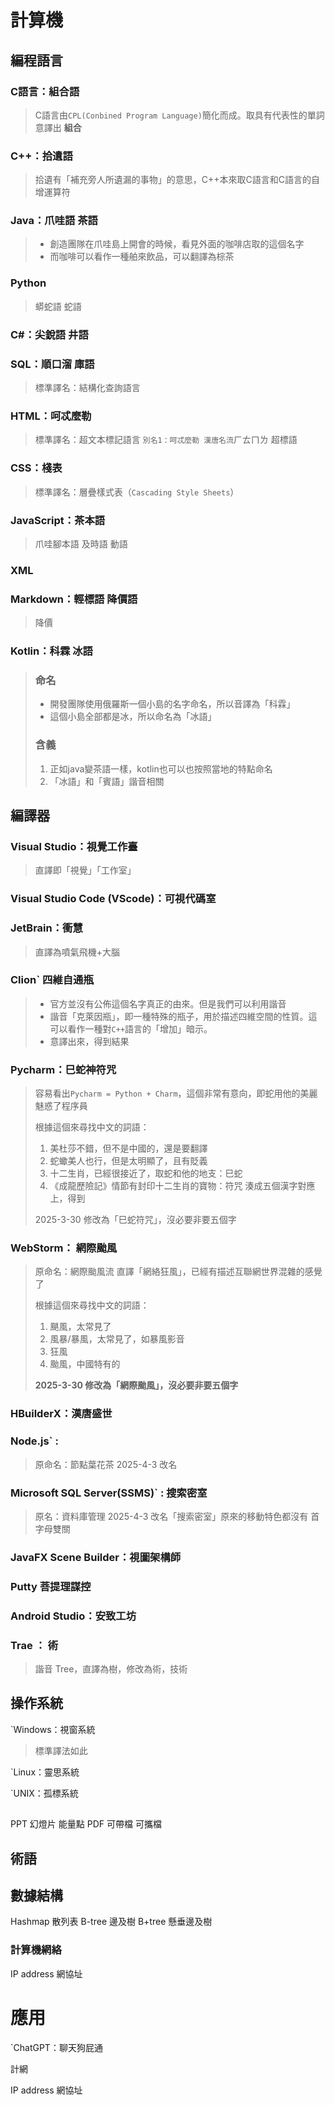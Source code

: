 # 計算機

## 編程語言

### C語言：組合語
> C語言由`CPL(Conbined Program Language)`簡化而成。取具有代表性的單詞意譯出 **組合**

### C++：拾遺語
> 拾遺有「補充旁人所遺漏的事物」的意思，C++本來取C語言和C語言的自增運算符

### Java：爪哇語 茶語
> - 創造團隊在爪哇島上開會的時候，看見外面的咖啡店取的這個名字
> - 而咖啡可以看作一種舶來飲品，可以翻譯為棕茶

### Python

> 蟒蛇語  蛇語
> 

### C#：尖銳語 井語
> 

### SQL：順口溜 庫語
> 標準譯名：結構化查詢語言

### HTML：呵忒麼勒
> 標準譯名：超文本標記語言 `
> 別名1：呵忒麼勒 漢唐名流 `ㄏㄊㄇㄌ  超標語
> 

### CSS：棧表
> 標準譯名：層疊樣式表（`Cascading Style Sheets`）
> 


### JavaScript：茶本語
> 爪哇腳本語  及時語 動語

### XML

### Markdown：輕標語 降價語
>  降價

### Kotlin：科霖 冰語

> ### 命名
> - 開發團隊使用俄羅斯一個小島的名字命名，所以音譯為「科霖」
> - 這個小島全部都是冰，所以命名為「冰語」
> 
> ### 含義
> 1. 正如java變茶語一樣，kotlin也可以也按照當地的特點命名
> 2. 「冰語」和「賓語」諧音相關


## 編譯器

### Visual Studio：視覺工作臺
> 直譯即「視覺」「工作室」

### Visual Studio Code (VScode)：可視代碼室
> 

### JetBrain：衝慧
> 直譯為噴氣飛機+大腦

### Clion` 四維自通瓶
> - 官方並沒有公佈這個名字真正的由來。但是我們可以利用諧音
> - 諧音「克萊因瓶」，即一種特殊的瓶子，用於描述四維空間的性質。這可以看作一種對`C++`語言的「增加」暗示。
> - 意譯出來，得到結果

### Pycharm：巳蛇神符咒
> 容易看出`Pycharm = Python + Charm`，這個非常有意向，即蛇用他的美麗魅惑了程序員
> 
> 根據這個來尋找中文的詞語：
> 1. 美杜莎不錯，但不是中國的，還是要翻譯
> 2. 蛇蠍美人也行，但是太明顯了，且有貶義
> 3. 十二生肖，已經很接近了，取蛇和他的地支：巳蛇
> 4. 《成龍歷險記》情節有封印十二生肖的寶物：符咒
> 湊成五個漢字對應上，得到
> 
> 2025-3-30 修改為「巳蛇符咒」，沒必要非要五個字


### WebStorm： 網際颱風

> 原命名：網際颱風流
> 直譯「網絡狂風」，已經有描述互聯網世界混雜的感覺了
>
> 根據這個來尋找中文的詞語：
> 1. 颶風，太常見了
> 2. 風暴/暴風，太常見了，如暴風影音
> 3. 狂風
> 4. 颱風，中國特有的
> 
> **2025-3-30 修改為「網際颱風」，沒必要非要五個字**
> 



### HBuilderX：漢唐盛世

### Node.js` :

> 原命名：節點葉花茶
> 2025-4-3 改名 
> 
> 

### Microsoft SQL Server(SSMS)` : 搜索密室

> 原名：資料庫管理
> 2025-4-3 改名「搜索密室」原來的移動特色都沒有
> 首字母雙關

### JavaFX Scene Builder：視圖架構師

### Putty 菩提理謀控 

### Android Studio：安致工坊

### Trae ： 術

> 諧音 Tree，直譯為樹，修改為術，技術 
> 

## 操作系統

`Windows：視窗系統
> 標準譯法如此


`Linux：靈思系統

`UNIX：孤標系統

## 

PPT 幻燈片 能量點
PDF 可帶檔 可攜檔


## 術語

## 數據結構

Hashmap 散列表 
B-tree 邊及樹
B+tree 懸垂邊及樹

### 計算機網絡

IP address  網協址


## 

# 應用



`ChatGPT：聊天狗屁通

計網

IP address  網協址


